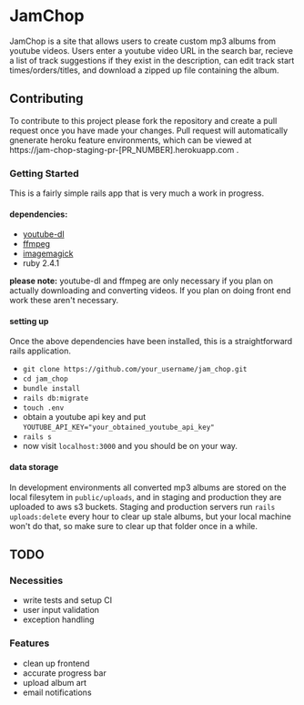 # JamChop

JamChop is a site that allows users to create custom mp3 albums from youtube videos. Users enter a youtube video URL in the search bar, recieve a list of track suggestions if they exist in the description, can edit track start times/orders/titles, and download a zipped up file containing the album.


## Contributing

To contribute to this project please fork the repository and create a pull request once you have made your changes. Pull request will automatically gnenerate heroku feature environments, which can be viewed at https://jam-chop-staging-pr-[PR_NUMBER].herokuapp.com .

### Getting Started

This is a fairly simple rails app that is very much a work in progress. 

#### dependencies:

* [youtube-dl](https://rg3.github.io/youtube-dl/download.html)
* [ffmpeg](https://www.ffmpeg.org/)
* [imagemagick](https://www.imagemagick.org/script/index.php)
* ruby 2.4.1

__please note:__ youtube-dl and ffmpeg are only necessary if you plan on actually downloading and converting videos. If you plan on doing front end work these aren't necessary.

#### setting up

Once the above dependencies have been installed, this is a straightforward rails application.
* `git clone https://github.com/your_username/jam_chop.git`
* `cd jam_chop`
* `bundle install`
* `rails db:migrate`
* `touch .env`
* obtain a youtube api key and put `YOUTUBE_API_KEY="your_obtained_youtube_api_key"`
* `rails s`
* now visit `localhost:3000` and you should be on your way.

#### data storage

In development environments all converted mp3 albums are stored on the local filesytem in `public/uploads`, and in staging and production they are uploaded to aws s3 buckets. Staging and production servers run `rails uploads:delete` every hour to clear up stale albums, but your local machine won't do that, so make sure to clear up that folder once in a while.

## TODO

### Necessities
* write tests and setup CI
* user input validation
* exception handling

### Features
* clean up frontend
* accurate progress bar
* upload album art
* email notifications
